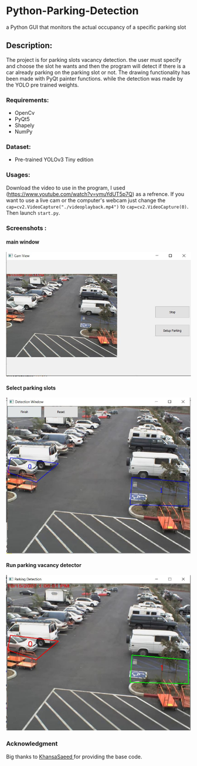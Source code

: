 # Python-Parking-Detection
 a Python GUI that monitors the actual occupancy of a specific parking slot
 
 ## Description:
The project is for parking slots vacancy detection. the user must specify and choose the slot he wants and then the program will detect if there is a car already parking on the parking slot or not.
The drawing functionality has been made with PyQt painter functions. while the detection was made by the YOLO pre trained weights.
 
 ### Requirements:
 * OpenCv
 * PyQt5
 * Shapely
 * NumPy
 
 ### Dataset:
 * Pre-trained YOLOv3 Tiny edition
 
 ### Usages:
 Download the video to use in the program, I used (https://www.youtube.com/watch?v=ymuYdUT5p7Q) as a refrence. If you want to use a live cam or the computer's webcam just change the `cap=cv2.VideoCapture("./videoplayback.mp4")` to `cap=cv2.VideoCapture(0)`. Then launch `start.py`.
 
 ### Screenshots : 
 #### main window
 ![main](/images/1.jpg)
 
 #### Select parking slots
 ![select parking slots](/images/3.jpg)
 
 #### Run parking vacancy detector
 ![detector](/images/6.jpg)
 
 ### Acknowledgment
Big thanks to [  KhansaSaeed  ](https://github.com/KhansaSaeed/Car-Parking-OpenCV-Python-Rpi) for providing the base code.
 
